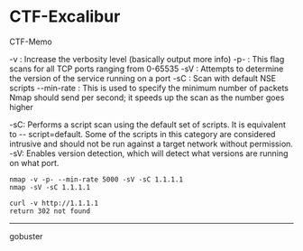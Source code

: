 # CTF-Excalibur
CTF-Memo

-v : Increase the verbosity level (basically output more info)
-p- : This flag scans for all TCP ports ranging from 0-65535
-sV : Attempts to determine the version of the service running on a port
-sC : Scan with default NSE scripts
--min-rate : This is used to specify the minimum number of packets Nmap should send per
second; it speeds up the scan as the number goes higher

-sC: Performs a script scan using the default set of scripts. It is equivalent to --
script=default. Some of the scripts in this category are considered intrusive and
should not be run against a target network without permission.
-sV: Enables version detection, which will detect what versions are running on what
port.

```
nmap -v -p- --min-rate 5000 -sV -sC 1.1.1.1
nmap -sV -sC 1.1.1.1

curl -v http://1.1.1.1
return 302 not found
```

------------

gobuster
